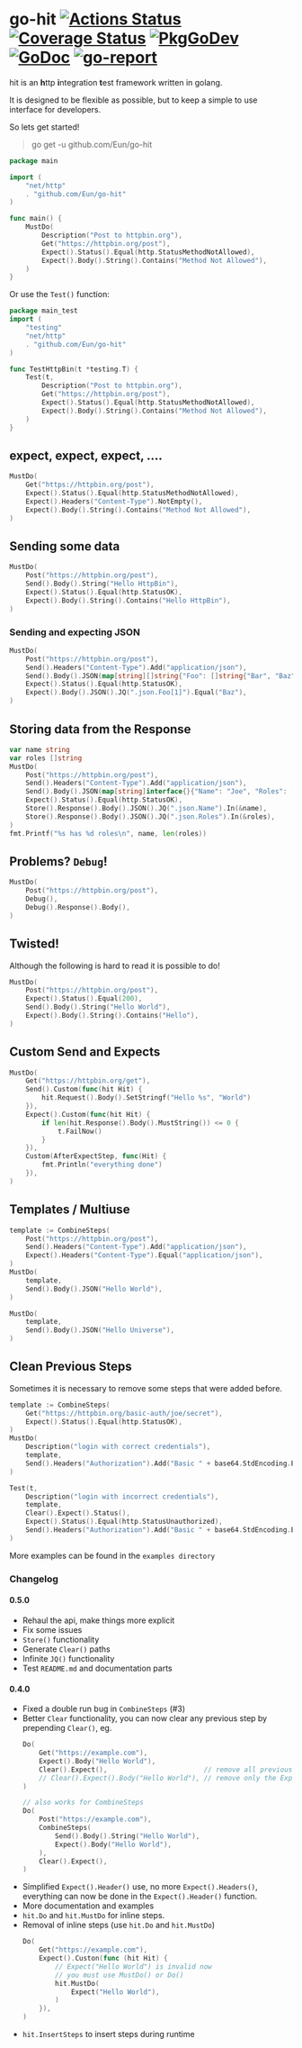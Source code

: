 # go-hit [![Actions Status](https://github.com/Eun/go-hit/workflows/CI/badge.svg)](https://github.com/Eun/go-hit/actions) [![Coverage Status](https://coveralls.io/repos/github/Eun/go-hit/badge.svg?branch=master)](https://coveralls.io/github/Eun/go-hit?branch=master) [![PkgGoDev](https://img.shields.io/badge/pkg.go.dev-reference-blue)](https://pkg.go.dev/github.com/Eun/go-hit) [![GoDoc](https://godoc.org/github.com/Eun/go-hit?status.svg)](https://godoc.org/github.com/Eun/go-hit) [![go-report](https://goreportcard.com/badge/github.com/Eun/go-hit)](https://goreportcard.com/report/github.com/Eun/go-hit)
hit is an **h**ttp **i**ntegration **t**est framework written in golang.

It is designed to be flexible as possible, but to keep a simple to use interface for developers.

So lets get started!

> go get -u github.com/Eun/go-hit

```go //ignore
package main

import (
    "net/http"
    . "github.com/Eun/go-hit"
)

func main() {
    MustDo(
        Description("Post to httpbin.org"),
        Get("https://httpbin.org/post"),
        Expect().Status().Equal(http.StatusMethodNotAllowed),
        Expect().Body().String().Contains("Method Not Allowed"),
    )
}
```

Or use the `Test()` function:
```go //ignore
package main_test
import (
    "testing"
    "net/http"
    . "github.com/Eun/go-hit"
)

func TestHttpBin(t *testing.T) {
    Test(t,
        Description("Post to httpbin.org"),
        Get("https://httpbin.org/post"),
        Expect().Status().Equal(http.StatusMethodNotAllowed),
        Expect().Body().String().Contains("Method Not Allowed"),
    )
}
``` 

## expect, expect, expect, ....
```go
MustDo(
    Get("https://httpbin.org/post"),
    Expect().Status().Equal(http.StatusMethodNotAllowed),
    Expect().Headers("Content-Type").NotEmpty(),
    Expect().Body().String().Contains("Method Not Allowed"),
)
``` 

## Sending some data
```go
MustDo(
    Post("https://httpbin.org/post"),
    Send().Body().String("Hello HttpBin"),
    Expect().Status().Equal(http.StatusOK),
    Expect().Body().String().Contains("Hello HttpBin"), 
)
``` 


### Sending and expecting JSON
```go
MustDo(
    Post("https://httpbin.org/post"),
    Send().Headers("Content-Type").Add("application/json"),
    Send().Body().JSON(map[string][]string{"Foo": []string{"Bar", "Baz"}}),
    Expect().Status().Equal(http.StatusOK),
    Expect().Body().JSON().JQ(".json.Foo[1]").Equal("Baz"),
)
``` 


## Storing data from the Response
```go
var name string
var roles []string
MustDo(
    Post("https://httpbin.org/post"),
    Send().Headers("Content-Type").Add("application/json"),
    Send().Body().JSON(map[string]interface{}{"Name": "Joe", "Roles": []string{"Admin", "Developer"}}),
    Expect().Status().Equal(http.StatusOK),
    Store().Response().Body().JSON().JQ(".json.Name").In(&name),
    Store().Response().Body().JSON().JQ(".json.Roles").In(&roles),
)
fmt.Printf("%s has %d roles\n", name, len(roles))
``` 

## Problems? `Debug`!
```go
MustDo(
    Post("https://httpbin.org/post"),
    Debug(),
    Debug().Response().Body(),
)
```

## Twisted!
Although the following is hard to read it is possible to do!
```go
MustDo(
    Post("https://httpbin.org/post"),
    Expect().Status().Equal(200),
    Send().Body().String("Hello World"),
    Expect().Body().String().Contains("Hello"),
)
```

## Custom Send and Expects
```go
MustDo(
    Get("https://httpbin.org/get"),
    Send().Custom(func(hit Hit) {
        hit.Request().Body().SetStringf("Hello %s", "World")
    }),
    Expect().Custom(func(hit Hit) {
        if len(hit.Response().Body().MustString()) <= 0 {
            t.FailNow()
        }
    }),
    Custom(AfterExpectStep, func(Hit) {
        fmt.Println("everything done")
    }),
)
```

## Templates / Multiuse
```go
template := CombineSteps(
    Post("https://httpbin.org/post"),
    Send().Headers("Content-Type").Add("application/json"),
    Expect().Headers("Content-Type").Equal("application/json"),
)
MustDo(
    template,
    Send().Body().JSON("Hello World"),
)

MustDo(
    template,
    Send().Body().JSON("Hello Universe"),
)
```

## Clean Previous Steps
Sometimes it is necessary to remove some steps that were added before.
```go
template := CombineSteps(
    Get("https://httpbin.org/basic-auth/joe/secret"),
    Expect().Status().Equal(http.StatusOK),
)
MustDo(
    Description("login with correct credentials"),
    template,
    Send().Headers("Authorization").Add("Basic " + base64.StdEncoding.EncodeToString([]byte("joe:secret"))),
)

Test(t,
    Description("login with incorrect credentials"),
    template,
    Clear().Expect().Status(),
    Expect().Status().Equal(http.StatusUnauthorized),
    Send().Headers("Authorization").Add("Basic " + base64.StdEncoding.EncodeToString([]byte("joe:joe"))),
)
```
More examples can be found in the `examples directory`

### Changelog
#### 0.5.0
* Rehaul the api, make things more explicit
* Fix some issues
* `Store()` functionality
* Generate `Clear()` paths
* Infinite `JQ()` functionality
* Test `README.md` and documentation parts

#### 0.4.0
* Fixed a double run bug in `CombineSteps` (#3)
* Better `Clear` functionality, you can now clear any previous step by prepending `Clear()`,
eg. 
  ```go //ignore
  Do(
      Get("https://example.com"),
      Expect().Body("Hello World"),
      Clear().Expect(),                        // remove all previous Expect() steps
      // Clear().Expect().Body("Hello World"), // remove only the Expect().Body("Hello World") step
  )
  
  // also works for CombineSteps
  Do(
      Post("https://example.com"),        
      CombineSteps(
          Send().Body().String("Hello World"),
          Expect().Body("Hello World"),
      ),
      Clear().Expect(),
  )
  ```
* Simplified `Expect().Header()` use, no more `Expect().Headers()`,
everything can now be done in the `Expect().Header()` function.
* More documentation and examples
* `hit.Do` and `hit.MustDo` for inline steps.
* Removal of inline steps (use `hit.Do` and `hit.MustDo`)
  ```go //ignore
  Do(
      Get("https://example.com"),
      Expect().Custon(func (hit Hit) {
          // Expect("Hello World") is invalid now
          // you must use MustDo() or Do()
          hit.MustDo(
              Expect("Hello World"),
          )
      }),
  )
  ```
* `hit.InsertSteps` to insert steps during runtime

